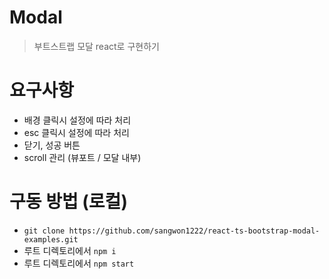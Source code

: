 # Modal

> 부트스트랩 모달 react로 구현하기

# 요구사항

- 배경 클릭시 설정에 따라 처리
- esc 클릭시 설정에 따라 처리
- 닫기, 성공 버튼
- scroll 관리 (뷰포트 / 모달 내부)

# 구동 방법 (로컬)

- `git clone https://github.com/sangwon1222/react-ts-bootstrap-modal-examples.git`
- 루트 디렉토리에서 `npm i`
- 루트 디렉토리에서 `npm start`
